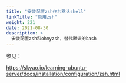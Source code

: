```yaml
---
title: "安装配置zsh作为默认shell"
linkTitle: "启用zsh"
weight: 221
date: 2021-08-30
description: >
  安装配置zsh和ohmyzsh，替代默认的bash
---
```


参见：

https://skyao.io/learning-ubuntu-server/docs/installation/configuration/zsh.html


